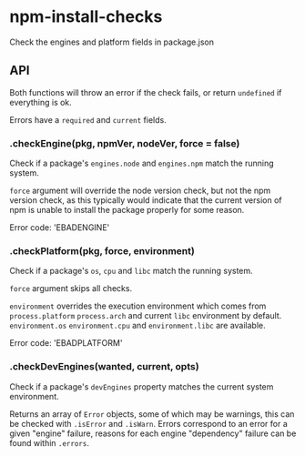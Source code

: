 # npm-install-checks

Check the engines and platform fields in package.json

## API

Both functions will throw an error if the check fails, or return
`undefined` if everything is ok.

Errors have a `required` and `current` fields.

### .checkEngine(pkg, npmVer, nodeVer, force = false)

Check if a package's `engines.node` and `engines.npm` match the running system.

`force` argument will override the node version check, but not the npm
version check, as this typically would indicate that the current version of
npm is unable to install the package properly for some reason.

Error code: 'EBADENGINE'

### .checkPlatform(pkg, force, environment)

Check if a package's `os`, `cpu` and `libc` match the running system.

`force` argument skips all checks.

`environment` overrides the execution environment which comes from `process.platform` `process.arch` and current `libc` environment by default. `environment.os` `environment.cpu` and `environment.libc` are available.

Error code: 'EBADPLATFORM'


### .checkDevEngines(wanted, current, opts)

Check if a package's `devEngines` property matches the current system environment.

Returns an array of `Error` objects, some of which may be warnings, this can be checked with `.isError` and `.isWarn`. Errors correspond to an error for a given "engine" failure, reasons for each engine "dependency" failure can be found within `.errors`.   